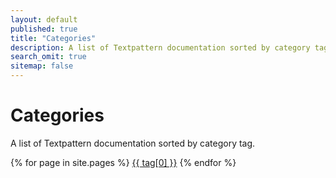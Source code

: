 ```yaml
---
layout: default
published: true
title: "Categories"
description: A list of Textpattern documentation sorted by category tag.
search_omit: true
sitemap: false
---
```


# Categories

A list of Textpattern documentation sorted by category tag.

{% for page in site.pages %}
<a href="#{{ tag[0] | slugify }}">{{ tag[0] }}</a>
{% endfor %}
